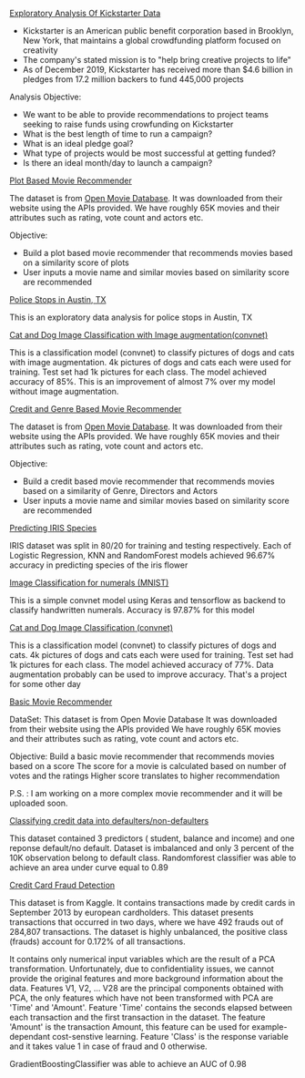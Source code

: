[Exploratory Analysis Of Kickstarter Data](https://github.com/sumitkumar-00/Data_Science_Projects/blob/master/kickstarter.ipynb)
 - Kickstarter is an American public benefit corporation based in Brooklyn, New York, that maintains a global crowdfunding platform focused on creativity <br>
 - The company's stated mission is to "help bring creative projects to life" <br>
 - As of December 2019, Kickstarter has received more than $4.6 billion in pledges from 17.2 million backers to fund 445,000 projects
 
 Analysis Objective:
 - We want to be able to provide recommendations to project teams seeking to raise funds using crowfunding on Kickstarter
 - What is the best length of time to run a campaign?
 - What is an ideal pledge goal?
 - What type of projects would be most successful at getting funded?
 - Is there an ideal month/day to launch a campaign?
 
[Plot Based Movie Recommender](https://github.com/sumitkumar-00/Data_Science_Projects/blob/master/plot_based_movie_recommender.ipynb)

The dataset is from [Open Movie Database](http://www.omdbapi.com/). It was downloaded from their website using the APIs provided. We have roughly 65K movies and their attributes such as rating, vote count and actors etc.
 
Objective:
 - Build a plot based movie recommender that recommends movies based on a similarity score of plots
 - User inputs a movie name and similar movies based on similarity score are recommended
 
 [Police Stops in Austin, TX](https://github.com/sumitkumar-00/Data_Science_Projects/blob/master/austin_tx_police.ipynb)

This is an exploratory data analysis for police stops in Austin, TX

[Cat and Dog Image Classification with Image augmentation(convnet)](https://github.com/sumitkumar-00/Data_Science_Projects/blob/master/cat_and_dog_Image_Augmentation.ipynb)

This is a classification model (convnet) to classify pictures of dogs and cats with image augmentation. 4k pictures of dogs and cats each were used for training. Test set had 1k pictures for each class. The model achieved accuracy of 85%. This is an improvement of almost 7% over my model without image augmentation.

[Credit and Genre Based Movie Recommender](https://github.com/sumitkumar-00/Data_Science_Projects/blob/master/credit_based_mr.ipynb)

The dataset is from [Open Movie Database](http://www.omdbapi.com/). It was downloaded from their website using the APIs provided. We have roughly 65K movies and their attributes such as rating, vote count and actors etc.
 
Objective:
 - Build a credit based movie recommender that recommends movies based on a similarity of Genre, Directors and Actors
 - User inputs a movie name and similar movies based on similarity score are recommended

[Predicting IRIS Species](https://github.com/sumitkumar-00/Data_Science_Projects/blob/master/iris.ipynb)

IRIS dataset was split in 80/20 for training and testing respectively. Each of Logistic Regression, KNN and RandomForest models achieved 96.67% accuracy in predicting species of the iris flower

[Image Classification for numerals (MNIST)](https://github.com/sumitkumar-00/Data_Science_Projects/blob/master/mnist.ipynb)

This is a simple convnet model using Keras and tensorflow as backend to classify handwritten numerals. Accuracy is 97.87% for this model

[Cat and Dog Image Classification (convnet)](https://github.com/sumitkumar-00/Data_Science_Projects/blob/master/cat_and_dog.ipynb)

This is a classification model (convnet) to classify pictures of dogs and cats. 4k pictures of dogs and cats each were used for training. Test set had 1k pictures for each class. The model achieved accuracy of 77%. Data augmentation probably can be used to improve accuracy. That's a project for some other day

[Basic Movie Recommender](https://github.com/sumitkumar-00/Data_Science_Projects/blob/master/basic_movie_recommender.ipynb)

DataSet:
This dataset is from Open Movie Database
It was downloaded from their website using the APIs provided
We have roughly 65K movies and their attributes such as rating, vote count and actors etc.

Objective:
Build a basic movie recommender that recommends movies based on a score
The score for a movie is calculated based on number of votes and the ratings
Higher score translates to higher recommendation

P.S. : I am working on a more complex movie recommender and it will be uploaded soon.

[Classifying credit data into defaulters/non-defaulters](https://github.com/sumitkumar-00/Data_Science_Projects/blob/master/credit_default.ipynb)

This dataset contained 3 predictors ( student, balance and income) and one reponse default/no default. Dataset is imbalanced and only 3 percent of the 10K observation belong to default class. Randomforest classifier was able to achieve an area under curve equal to 0.89

[Credit Card Fraud Detection](https://github.com/sumitkumar-00/Data_Science_Projects/blob/master/credit_card_fraud.ipynb)

This dataset is from Kaggle. It contains transactions made by credit cards in September 2013 by european cardholders. This dataset presents transactions that occurred in two days, where we have 492 frauds out of 284,807 transactions. The dataset is highly unbalanced, the positive class (frauds) account for 0.172% of all transactions.

It contains only numerical input variables which are the result of a PCA transformation. Unfortunately, due to confidentiality issues, we cannot provide the original features and more background information about the data. Features V1, V2, … V28 are the principal components obtained with PCA, the only features which have not been transformed with PCA are 'Time' and 'Amount'. Feature 'Time' contains the seconds elapsed between each transaction and the first transaction in the dataset. The feature 'Amount' is the transaction Amount, this feature can be used for example-dependant cost-senstive learning. Feature 'Class' is the response variable and it takes value 1 in case of fraud and 0 otherwise.

GradientBoostingClassifier was able to achieve an AUC of 0.98
